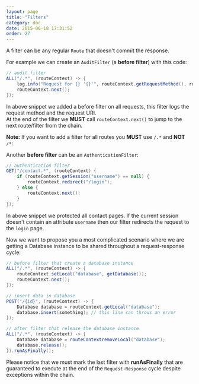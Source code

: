 ```yaml
---
layout: page
title: "Filters"
category: doc
date: 2015-06-18 17:31:52
order: 27
---
```


A filter can be any regular `Route` that doesn't commit the response.

For example we can create an `AuditFilter` (a __before filter__) with this code:

```java
// audit filter
ALL("/.*", (routeContext) -> {
	log.info("Request for {} '{}'", routeContext.getRequestMethod(), routeContext.getRequestUri());
	routeContext.next();
});
```

In above snippet we added a before filter on all requests, this filter logs the request method and the request URI.  
At the end of the filter we __MUST__ call `routeContext.next()` to jump to the next route/filter from the chain.

**Note:** If you want to add a filter for all routes you **MUST** use `/.*` and **NOT** `/*`:

Another __before filter__ can be an `AuthenticationFilter`:

```java
// authentication filter
GET("/contact.*", (routeContext) {
	if (routeContext.getSession("username") == null) {
		routeContext.redirect("/login");
	} else {
		routeContext.next();
	}
});
```

In above snippet we protected all contact pages. If the current session doesn't contain an attribute `username` 
then our filter redirects the request to the `login` page.

Now we want to propose you a most complicated scenario where we are getting a Database instance to be shared 
throughout a request-response cycle:

```java
// before filter that create a database instance
ALL("/.*", (routeContext) -> {
    routeContext.setLocal("database", getDatabase());
    routeContext.next();
}); 

// insert data in database
POST("/{id}", (routeContext) -> {
    Database database = routeContext.getLocal("database");
    database.insert(something); // this line can throws an error
});

// after filter that release the database instance
ALL("/.*", (routeContext) -> {
    Database database = routeContextremoveLocal("database");
    database.release();
}).runAsFinally(); 
```

Please notice that we must mark the last filter with __runAsFinally__ that are guaranteed to execute 
at the end of the `Request-Response` cycle despite exceptions within the chain.

